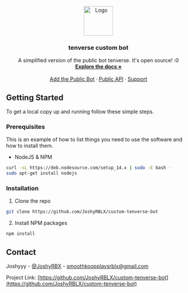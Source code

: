 <!-- PROJECT LOGO -->
<br />
<p align="center">
  <a href="https://github.com/JoshyRBLX/custom-tenverse-bot">
    <img src="https://cdn.flyro.xyz/NxYo4" alt="Logo" width="80" height="80">
  </a>

  <h3 align="center">tenverse custom bot</h3>

  <p align="center">
    A simplified version of the public bot tenverse. It's open source! :0
    <br />
    <a href="https://github.com/JoshyRBLX/custom-tenverse-bot"><strong>Explore the docs »</strong></a>
    <br />
    <br />
    <a href="https://get.tenverse.link">Add the Public Bot</a>
    ·
    <a href="https://api.tenverse.link">Public API</a>
    ·
    <a href="https://discord.tenverse.link">Support</a>
  </p>
</p>

<!-- GETTING STARTED -->
## Getting Started

To get a local copy up and running follow these simple steps.

### Prerequisites

This is an example of how to list things you need to use the software and how to install them.
* NodeJS & NPM
```sh
curl -sL https://deb.nodesource.com/setup_14.x | sudo -E bash -
sudo apt-get install nodejs
```

### Installation

1. Clone the repo
```sh
git clone https://github.com/JoshyRBLX/custom-tenverse-bot
```
2. Install NPM packages
```sh
npm install
```

<!-- CONTACT -->
## Contact

Joshyyy - [@JoshyRBX](https://twitter.com/JoshyRBX) - smoothkoopplaysrblx@gmail.com

Project Link: [https://github.com/JoshyRBLX/custom-tenverse-bot](https://github.com/JoshyRBLX/custom-tenverse-bot)